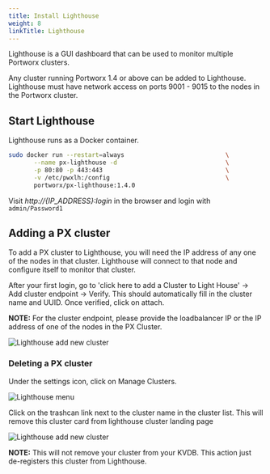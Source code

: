 ```yaml
---
title: Install Lighthouse
weight: 8
linkTitle: Lighthouse
---
```


Lighthouse is a GUI dashboard that can be used to monitor multiple Portworx clusters.

Any cluster running Portworx 1.4 or above can be added to Lighthouse.  Lighthouse must have network access on ports 9001 - 9015 to the nodes in the Portworx cluster.

## Start Lighthouse

Lighthouse runs as a Docker container.

```bash
sudo docker run --restart=always                            \
       --name px-lighthouse -d                              \
       -p 80:80 -p 443:443                                  \
       -v /etc/pwxlh:/config                                \
       portworx/px-lighthouse:1.4.0
```

Visit *http://{IP_ADDRESS}:login* in the browser and login with `admin/Password1`

## Adding a PX cluster

To add a PX cluster to Lighthouse, you will need the IP address of any one of the nodes in that cluster.  Lighthouse will connect to that node and configure itself to monitor that cluster.

After your first login, go to 'click here to add a Cluster to Light House' -> Add cluster endpoint -> Verify. This should automatically fill in the cluster name and UUID.  Once verified, click on attach.

**NOTE:** For the cluster endpoint, please provide the loadbalancer IP or the IP address of one of the nodes in the PX Cluster.

![Lighthouse add new cluster](https://docs.portworx.com/images/lh-new-add-cluster.png)

### Deleting a PX cluster
Under the settings icon, click on Manage Clusters.

![Lighthouse menu](https://docs.portworx.com/images/lh-new-menu.png)

Click on the trashcan link next to the cluster name in the cluster list.  This will remove this cluster card from lighthouse cluster landing page

![Lighthouse add new cluster](https://docs.portworx.com/images/lh-new-delete-cluster.png)

**NOTE:** This will not remove your cluster from your KVDB.  This action just de-registers this cluster from Lighthouse.
